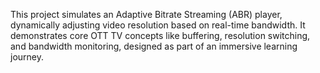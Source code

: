 This project simulates an Adaptive Bitrate Streaming (ABR) player, dynamically adjusting video resolution based on real-time bandwidth. It demonstrates core OTT TV concepts like buffering, resolution switching, and bandwidth monitoring, designed as part of an immersive learning journey.
